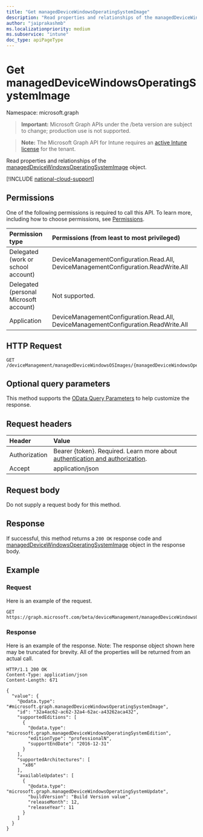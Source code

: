 ```yaml
---
title: "Get managedDeviceWindowsOperatingSystemImage"
description: "Read properties and relationships of the managedDeviceWindowsOperatingSystemImage object."
author: "jaiprakashmb"
ms.localizationpriority: medium
ms.subservice: "intune"
doc_type: apiPageType
---
```


# Get managedDeviceWindowsOperatingSystemImage

Namespace: microsoft.graph

> **Important:** Microsoft Graph APIs under the /beta version are subject to change; production use is not supported.

> **Note:** The Microsoft Graph API for Intune requires an [active Intune license](https://go.microsoft.com/fwlink/?linkid=839381) for the tenant.

Read properties and relationships of the [managedDeviceWindowsOperatingSystemImage](../resources/intune-osprovisioninggraphservice-manageddevicewindowsoperatingsystemimage.md) object.

[!INCLUDE [national-cloud-support](../../includes/global-only.md)]

## Permissions
One of the following permissions is required to call this API. To learn more, including how to choose permissions, see [Permissions](/graph/permissions-reference).

|Permission type|Permissions (from least to most privileged)|
|:---|:---|
|Delegated (work or school account)|DeviceManagementConfiguration.Read.All, DeviceManagementConfiguration.ReadWrite.All|
|Delegated (personal Microsoft account)|Not supported.|
|Application|DeviceManagementConfiguration.Read.All, DeviceManagementConfiguration.ReadWrite.All|

## HTTP Request
<!-- {
  "blockType": "ignored"
}
-->
``` http
GET /deviceManagement/managedDeviceWindowsOSImages/{managedDeviceWindowsOperatingSystemImageId}
```

## Optional query parameters
This method supports the [OData Query Parameters](/graph/query-parameters) to help customize the response.

## Request headers
|Header|Value|
|:---|:---|
|Authorization|Bearer {token}. Required. Learn more about [authentication and authorization](/graph/auth/auth-concepts).|
|Accept|application/json|

## Request body
Do not supply a request body for this method.

## Response
If successful, this method returns a `200 OK` response code and [managedDeviceWindowsOperatingSystemImage](../resources/intune-osprovisioninggraphservice-manageddevicewindowsoperatingsystemimage.md) object in the response body.

## Example

### Request
Here is an example of the request.
``` http
GET https://graph.microsoft.com/beta/deviceManagement/managedDeviceWindowsOSImages/{managedDeviceWindowsOperatingSystemImageId}
```

### Response
Here is an example of the response. Note: The response object shown here may be truncated for brevity. All of the properties will be returned from an actual call.
``` http
HTTP/1.1 200 OK
Content-Type: application/json
Content-Length: 671

{
  "value": {
    "@odata.type": "#microsoft.graph.managedDeviceWindowsOperatingSystemImage",
    "id": "32a4ac62-ac62-32a4-62ac-a43262aca432",
    "supportedEditions": [
      {
        "@odata.type": "microsoft.graph.managedDeviceWindowsOperatingSystemEdition",
        "editionType": "professionalN",
        "supportEndDate": "2016-12-31"
      }
    ],
    "supportedArchitectures": [
      "x86"
    ],
    "availableUpdates": [
      {
        "@odata.type": "microsoft.graph.managedDeviceWindowsOperatingSystemUpdate",
        "buildVersion": "Build Version value",
        "releaseMonth": 12,
        "releaseYear": 11
      }
    ]
  }
}
```
